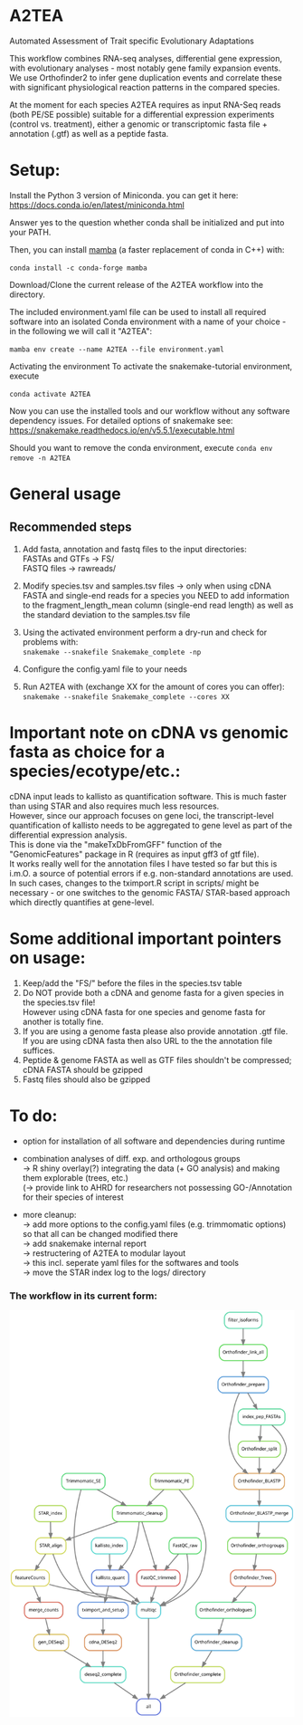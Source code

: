 # A2TEA
Automated Assessment of Trait specific Evolutionary Adaptations

This workflow combines RNA-seq analyses, differential gene expression, with evolutionary analyses - most notably gene family expansion events.
We use Orthofinder2 to infer gene duplication events and correlate these with significant physiological reaction patterns in the compared species.

At the moment for each species A2TEA requires as input RNA-Seq reads (both PE/SE possible) suitable for a differential expression experiments (control vs. treatment), either a genomic or transcriptomic fasta file + annotation (.gtf) as well as a peptide fasta.  


# Setup:
Install the Python 3 version of Miniconda.
you can get it here: https://docs.conda.io/en/latest/miniconda.html

Answer yes to the question whether conda shall be initialized and put into your PATH.

Then, you can install [mamba](https://github.com/QuantStack/mamba) (a faster replacement of conda in C++) with:

`conda install -c conda-forge mamba`

Download/Clone the current release of the A2TEA workflow into the directory.

The included environment.yaml file can be used to install all required software into an isolated Conda environment with a name of your choice - in the following we will call it "A2TEA":

`mamba env create --name A2TEA --file environment.yaml`

Activating the environment
To activate the snakemake-tutorial environment, execute

`conda activate A2TEA`

Now you can use the installed tools and our workflow without any software dependency issues.
For detailed options of snakemake see: https://snakemake.readthedocs.io/en/v5.5.1/executable.html

Should you want to remove the conda environment, execute
`conda env remove -n A2TEA`  


# General usage
## Recommended steps
1) Add fasta, annotation and fastq files to the input directories:  
  FASTAs and GTFs -> FS/  
  FASTQ files -> rawreads/  

2) Modify species.tsv and samples.tsv files
-> only when using cDNA FASTA and single-end reads for a species you NEED to add information to the fragment_length_mean column (single-end read length) as well as the standard deviation to the samples.tsv file  

3) Using the activated environment perform a dry-run and check for problems with:    
`snakemake --snakefile Snakemake_complete -np`  

4) Configure the config.yaml file to your needs  

5) Run A2TEA with (exchange XX for the amount of cores you can offer):  
`snakemake --snakefile Snakemake_complete --cores XX`  

# Important note on cDNA vs genomic fasta as choice for a species/ecotype/etc.:
cDNA input leads to kallisto as quantification software. This is much faster than using STAR and also requires much less resources.  
However, since our approach focuses on gene loci, the transcript-level quantification of kallisto needs to be aggregated to gene level as part of the differential expression analysis.  
This is done via the "makeTxDbFromGFF" function of the "GenomicFeatures" package in R (requires as input gff3 of gtf file).  
It works really well for the annotation files I have tested so far but this is i.m.O. a source of potential errors if e.g. non-standard annotations are used.  
In such cases, changes to the tximport.R script in scripts/ might be necessary - or one switches to the genomic FASTA/ STAR-based approach which directly quantifies at gene-level.  
  
  
# Some additional important pointers on usage:
1) Keep/add the "FS/" before the files in the species.tsv table 
2) Do NOT provide both a cDNA and genome fasta for a given species in the species.tsv file!  
  However using cDNA fasta for one species and genome fasta for another is totally fine.  
3) If you are using a genome fasta please also provide annotation .gtf file.    
If you are using cDNA fasta then also URL to the the annotation file suffices.  
4) Peptide & genome FASTA as well as GTF files shouldn't be compressed; cDNA FASTA should be gzipped
5) Fastq files should also be gzipped


# To do:
- option for installation of all software and dependencies during runtime  
- combination analyses of diff. exp. and orthologous groups  
-> R shiny overlay(?) integrating the data (+ GO analysis) and making them explorable (trees, etc.)  
(-> provide link to AHRD for researchers not possessing GO-/Annotation for their species of interest  

- more cleanup:  
-> add more options to the config.yaml files (e.g. trimmomatic options) so that all can be changed modified there  
-> add snakemake internal report  
-> restructering of A2TEA to modular layout  
-> this incl. seperate yaml files for the softwares and tools   
-> move the STAR index log to the logs/ directory  

  
  
### The workflow in its current form:
![Alt text](./latest_rulegraph.svg)

